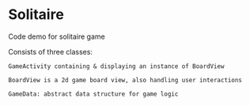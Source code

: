 # Solitaire
Code demo for solitaire game

Consists of three classes:

    GameActivity containing & displaying an instance of BoardView
    
    BoardView is a 2d game board view, also handling user interactions
    
    GameData: abstract data structure for game logic
